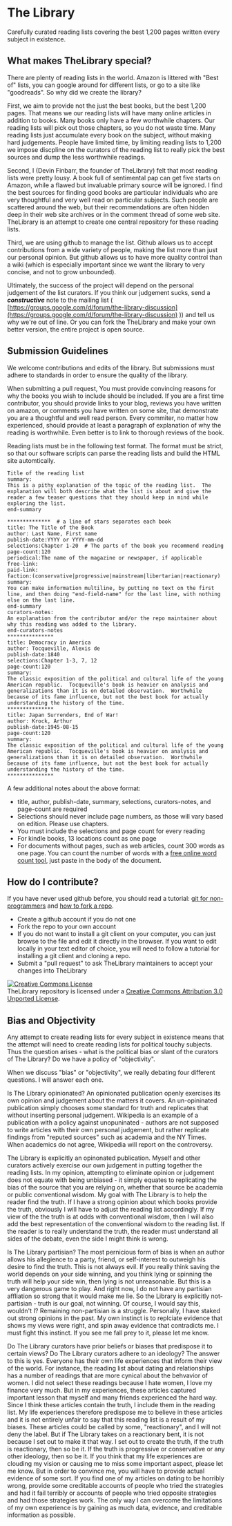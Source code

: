 The Library
===========

Carefully curated reading lists covering the best 1,200 pages written every subject in existence.


What makes TheLibrary special?
-----------------------
There are plenty of reading lists in the world.  Amazon is littered with "Best of" lists, you can google around for different lists, or go to a site like "goodreads".  So why did we create the library?

First, we aim to provide not the just the best books, but the best 1,200 pages.  That means we our reading lists will have many online articles in addition to books.  Many books only have a few worthwhile chapters.  Our reading lists will pick out those chapters, so you do not waste time.  Many reading lists just accumulate every book on the subject, without making hard judgements.  People have limited time, by limiting reading lists to 1,200 we impose discpline on the curators of the reading list to really pick the best sources and dump the less worthwhile readings.


Second, I (Devin Finbarr, the founder of TheLibrary) felt that most reading lists were pretty lousy.  A book full of sentimental pap can get five starts on Amazon, while a flawed but invaluable primary source will be ignored.  I find the best sources for finding good books are particular individuals who are very thoughtful and very well read on particular subjects.  Such people are scattered around the web, but their recommendations are often hidden deep in their web site archives or in the comment thread of some web site.  TheLibrary is an attempt to create one central repository for these reading lists.

Third, we are using github to manage the list.  Github allows us to accept contributions from a wide variety of people, making the list more than just our personal opinion.  But github allows us to have more quality control than a wiki (which is especially important since we want the library to very concise, and not to grow unbounded).

Ultimately, the success of the project will depend on the personal judgement of the list curators.  If you think our judgement sucks, send a ***constructive*** note to the mailing list ( [https://groups.google.com/d/forum/the-library-discussion](https://groups.google.com/d/forum/the-library-discussion) )) and tell us why we're out of line.  Or you can fork the TheLibrary and make your own better version, the entire project is open source.

Submission Guidelines
---------------------
We welcome contributions and edits of the library.  But submissions must adhere to standards in order to ensure the quality of the library.

When submitting a pull request, You must provide convincing reasons for why the books you wish to include should be included.  If you are a first time contributor, you should provide links to your blog, reviews you have written on amazon, or comments you have written on some site, that demonstrate you are a thoughtful and well read person.  Every commiter, no matter how experienced, should provide at least a paragraph of explanation of why the reading is worthwhile.  Even better is to link to thorough reviews of the book.  

Reading lists must be in the following test format.  The format must be strict, so that our software scripts can parse the reading lists and build the HTML site automtically.

```
Title of the reading list
summary:
This is a pithy explanation of the topic of the reading list.  The explanation will both describe what the list is about and give the reader a few teaser questions that they should keep in mind while exploring the list.
end-summary

**************  # a line of stars separates each book
title: The Title of the Book
author: Last Name, First name
publish-date:YYYY or YYYY-mm-dd
selections:Chapter 1-20  # The parts of the book you recommend reading
page-count:120 
periodical:The name of the magazine or newspaper, if applicable
free-link:
paid-link:
faction:(conservative|progressive|mainstream|libertarian|reactionary)
summary:
You can make information multiline, by putting no text on the first line, and then doing "end-field-name" for the last line, with nothing else on the last line.
end-summary
curators-notes:
An explanation from the contributor and/or the repo maintainer about why this reading was added to the library.
end-curators-notes
***************
title: Democracy in America
author: Tocqueville, Alexis de
publish-date:1840
selections:Chapter 1-3, 7, 12
page-count:120
summary:
The classic exposition of the political and cultural life of the young American republic.  Tocqueville's book is heavier on analysis and generalizations than it is on detailed observation.  Worthwhile because of its fame influence, but not the best book for actually understanding the history of the time.
***************
title: Japan Surrenders, End of War!
author: Krock, Arthur
publish-date:1945-08-15
page-count:120
summary:
The classic exposition of the political and cultural life of the young American republic.  Tocqueville's book is heavier on analysis and generalizations than it is on detailed observation.  Worthwhile because of its fame influence, but not the best book for actually understanding the history of the time.
***************

``` 

A few additional notes about the above format:
* title, author, publish-date, summary, selections, curators-notes, and page-count are required
* Selections should never include page numbers, as those will vary based on edition.  Please use chapters.
* You must include the selections and page count for every reading
* For kindle books, 13 locations count as one page
* For documents without pages, such as web articles, count 300 words as one page.  You can count the number of words with a [free online word count tool](http://www.wordcounttool.com/), just paste in the body of the document.




How do I contribute?
-----------------------

If you have never used github before, you should read a tutorial: [git for non-programmers](http://www.sitepoint.com/version-control-git/) and [how to fork a repo](https://help.github.com/articles/fork-a-repo).


* Create a github account if you do not one
* Fork the repo to your own account
* If you do not want to install a git client on your computer, you can just browse to the file and edit it directly in the browser.  If you want to edit locally in your text editor of choice, you will need to follow a tutorial for installing a git client and cloning a repo.
* Submit a "pull request" to ask TheLibrary maintainers to accept your changes into TheLibrary



<a rel="license" href="http://creativecommons.org/licenses/by/3.0/deed.en_US"><img alt="Creative Commons License" style="border-width:0" src="http://i.creativecommons.org/l/by/3.0/88x31.png" /></a><br />TheLibrary repository is licensed under a <a rel="license" href="http://creativecommons.org/licenses/by/3.0/deed.en_US">Creative Commons Attribution 3.0 Unported License</a>.


Bias and Objectivity
---------------------

Any attempt to create reading lists for every subject in existence means that the attempt will need to create reading lists for political touchy subjects.  Thus the question arises - what is the political bias or slant of the curators of The Library? Do we have a policy of "objectivity".

When we discuss "bias" or "objectivity", we really debating four different questions.  I will answer each one.

Is The Library opinionated?  An opinionated publication openly exercises its own opinion and judgement about the matters it covers.  An un-opininated publication simply chooses some standard for truth and replicates that without inserting personal judgement.  Wikipedia is an example of a publication with a policy against unopuninated - authors are not supposed to write articles with their own personal judgement, but rather replicate findings from "reputed sources" such as academia and the NY Times.  When academics do not agree, Wikipedia will report on the controversy.  

The Library is explicitly an opinonated publication.  Myself and other curators actively exercise our own judgement in putting together the reading lists.  In my opinion, attempting to eliminate opinion or judgement does not equate with being unbiased -  it simply equates to replicating the bias of the source that you are relying on, whether that source be academia or public conventional wisdom.  My goal with The Library is to help the reader find the truth.  If I have a strong opinion about which books provide the truth, obviously I will have to adjust the reading list accordingly.  If my view of the the truth is at odds with conventional wisdom, then I will also add the best representation of the conventional wisdom to the reading list.  If the reader is to really understand the truth, the reader must understand all sides of the debate, even the side I might think is wrong.

Is The Library partisian?  The most pernicious form of bias is when an author allows his allegience to a party, friend, or self-interest to outweigh his desire to find the truth.  This is not always evil.  If you really think saving the world depends on your side winning, and you think lying or spinning the truth will help your side win, then lying is not unreasonable.  But this is a very dangerous game to play.  And right now, I do not have any partisian affliation so strong that it would make me lie.  So the Library is explicitly not-partisian - truth is our goal, not winning.  Of course, I would say this, wouldn't I?  Remaining non-partisian is a struggle.  Personally, I have staked out strong opinions in the past.  My own instinct is to replciate evidence that shows my views were right, and spin away evidence that contradicts me.  I must fight this instinct.  If you see me fall prey to it, please let me know.

Do The Library curators have prior beliefs or biases that predispose it to certain views?  Do The Library curators adhere to an ideology?  The answer to this is yes.  Everyone has their own life experiences that inform their view of the world.  For instance, the reading list about dating and relationships has a number of readings that are more cynical about the behvavior of women.  I did not select these readings because I hate women, I love my finance very much.  But in my experiences, these articles captured important lesson that myself and many friends experienced the hard way.  Since I think these articles contain the truth, I include them in the reading list.  My life experiences therefore predispose me to believe in these articles and it is not entirely unfair to say that this reading list is a result of my biases.  These articles could be called by some, "reactionary", and I will not deny the label.  But if The Library takes on a reactionary bent, it is not because I set out to make it that way.  I set out to create the truth, if the truth is reactionary, then so be it.  If the truth is progressive or conservative or any other ideology, then so be it.  If you think that my life experiences are clouding my vision or causing me to miss some important aspect, please let me know.  But in order to convince me, you will have to provide actual evidence of some sort.  If you find one of my articles on dating to be horribly wrong, provide some creditable accounts of people who tried the strategies and had it fail terribly or accounts of people who tried opposite strategies and had those strategies work.  The only way I can overcome the limitations of my own experience is by gaining as much data, evidence, and creditable information as possible.





